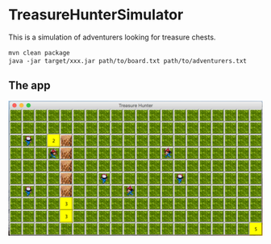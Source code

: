 # TreasureHunterSimulator

This is a simulation of adventurers looking for treasure chests.

    mvn clean package
    java -jar target/xxx.jar path/to/board.txt path/to/adventurers.txt


## The app

![Treasure Hunter Simulator](src/main/resources/img/TreasureHunterSimulator.png)
